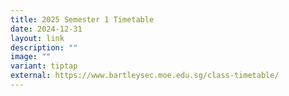 ```yaml
---
title: 2025 Semester 1 Timetable
date: 2024-12-31
layout: link
description: ""
image: ""
variant: tiptap
external: https://www.bartleysec.moe.edu.sg/class-timetable/
---
```

